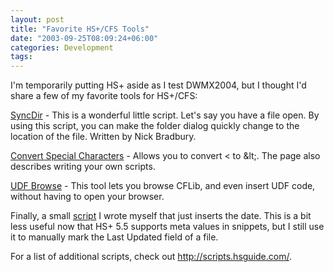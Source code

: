 ```yaml
---
layout: post
title: "Favorite HS+/CFS Tools"
date: "2003-09-25T08:09:24+06:00"
categories: Development 
tags: 
---
```


I'm temporarily putting HS+ aside as I test DWMX2004, but I thought I'd share a few of my favorite tools for HS+/CFS:

<a href="http://www20.pair.com/users/doozer/scripts/bas/SyncDir.bas">SyncDir</a> - This is a wonderful little script. Let's say you have a file open. By using this script, you can make the folder dialog quickly change to the location of the file. Written by Nick Bradbury.

<a href="http://www.macromedia.com/devnet/server_archive/articles/roll_your_own_hs_studio.html">Convert Special Characters</a> - Allows you to convert &lt; to &amp;lt;. The page also describes writing your own scripts.

<a href="http://www.cflib.org/tools.cfm">UDF Browse</a> - This tool lets you browse CFLib, and even insert UDF code, without having to open your browser.

Finally, a small <a href="http://www.camdenfamily.com/morpheus/downloads/now.js">script</a> I wrote myself that just inserts the date. This is a bit less useful now that HS+ 5.5 supports meta values in snippets, but I still use it to manually mark the Last Updated field of a file.

For a list of additional scripts, check out <a href="http://scripts.hsguide.com/">http://scripts.hsguide.com/</a>.